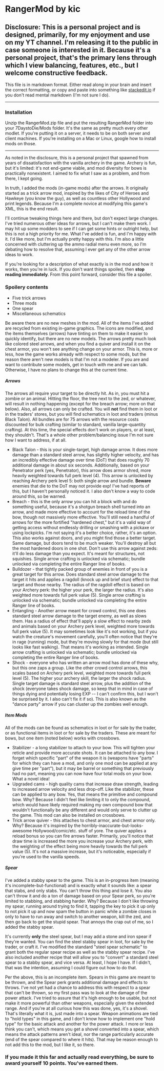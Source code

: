 # RangerMod by kic
## Disclosure: This is a personal project and is designed, primarily, for my enjoyment and use on my YT channel. I'm releasing it to the public in case someone is interested in it. Because it's a personal project, that's the primary lens through which I view balancing, features, etc., but I welcome constructive feedback.

This file is in markdown format. Either read along in your brain and insert the correct formatting, or copy and paste into something like [stackedit.io](https://stackedit.io) if you don't read mental markdown (I'm not sure I do).

----------------
### Installation

Unzip the RangerMod.zip file and put the resulting RangerMod folder into your 7DaystoDie/Mods folder. It's the same as pretty much every other modlet. If you're putting it on a server, it needs to be on both server and client machines. If you're installing on a Mac or Linux, google how to install mods on those.

----------------



As noted in the disclosure, this is a personal project that spawned from years of dissatisfaction with the vanilla archery in the game. Archery is fun, but it's limited: it's not end-game viable, and mod diversity for bows is practically nonexistent. I aimed to fix what I saw as a problem, and from there, I kept going.

In truth, I added the mods (in-game mods) after the arrows. It originally started as a trick arrow mod, inspired by the likes of City of Heroes and Hawkeye (you know the guy), as well as countless other Hollywood and print legends. Because I'm a complete novice at modifying this game's XML, this is the end result.

I'll continue tweaking things here and there, but don't expect large changes. I've tried numerous other ideas for arrows, but I can't make them work. I may hit up some modders to see if I can get some hints or outright help, but this is not a high priority for me. What I've added is fun, and I'm happy with it. I'd like more, but I'm actually pretty happy with this. I'm also a little concerned with cluttering up the ammo radial menu even more, so I'm debating how to resolve that, assuming I ever get any of the other arrow ideas to work.

If you're looking for a description of what exactly is in the mod and how it works, then you're in luck. If you don't want things spoiled, then **stop reading immediately**. From this point forward, consider this file a spoiler.

### Spoilery contents

* Five trick arrows
* Three mods
* One spear
* Miscellaneous schematics

Be aware there are no new meshes in the mod. All of the items I've added are recycled from existing in-game graphics. The icons are modified, and the items themselves (arrows) have tinting on them to make it easier to quickly identify, but there are no new models. The arrows pretty much look like colored steel arrows, and when you find a quiver and install it on the chest armor, you won't see anything change on your armor. This is, more or less, how the game works already with respect to some mods, but the reason there aren't new models is that I'm not a modeler. If you are and want to contribute some models, get in touch with me and we can talk. Otherwise, I have no plans to change this at the current time.

##### Arrows
The arrows all require your target to be directly hit. As in, you must hit a zombie or an animal. Hitting the floor, the tree next to the zed, or whatever, will result in nothing happening (except for the breach arrow; more on that below). Also, all arrows can only be crafted. You will **not** find them in loot or in the traders' stores, but you will find schematics in loot and traders (minus Black Talon). All bundles are for 75 arrows with the resource costs discounted for bulk crafting (similar to standard, vanilla large-quantity crafting). At this time, the special effects don't work on players, or at least, they shouldn't. That's  a whole other problem/balancing issue I'm not sure how I want to address, if at all.
* Black Talon - this is your single-target, high damage arrow. It does more damage than a standard steel arrow, has slightly higher velocity, and has an incredibly effective damage over time (DoT) that does roughly 70 additional damage in about six seconds. Additionally, based on your Penetrator perk (yes, Penetrator), this arrow does armor shred, more heavily weighted towards full perk level (4). This arrow is unlocked by reaching Archery perk level 5: both single arrow and bundle. **Beware** enemies that die to the DoT may not provide exp! I've had reports of this, but I haven't personally noticed it. I also don't know a way to code around this, so be warned. 
* Breach - this is the only arrow you can hit a block with and do something useful, because it's a shotgun breach shell turned into an arrow, and made more effective to account for the reload time of the bow, though not massively more effective. You'll still need a handful of arrows for the more fortified "hardened chest," but it's a valid way of getting access without endlessly drilling or smashing with a pickaxe or using lockpicks. I'm not saying it's a better choice, rather, it's an option. This also works against doors, and you might find those a better target. Same damage, but doors tend to be much weaker. You'll destroy all but the most hardened doors in one shot. Don't use this arrow against zeds: it'll do less damage than you expect. It's meant for structures, not squishies. Single arrow crafting is unlocked via schematic; bundle unlocked via completing the entire Ranger line of books.
* Bulldozer - that tightly packed group of enemies in front of you is a great target for this arrow. Does standard steel arrow damage to the target it hits and applies a ragdoll (knock up and brief stun) effect to that target and those nearby. The radius of the ragdoll effect is based on your Archery perk: the higher your perk, the larger the radius. It's also weighted more towards full perk value (5). Single arrow crafting is unlocked via schematic; bundle unlocked via completing the entire Ranger line of books.
* Entangling - Another arrow meant for crowd control, this one does standard steel arrow damage to the target enemy, as well as slows them. Has a radius of effect that'll apply a slow effect to nearby zeds and animals based on your Archery perk level, weighted more towards full perk value (5). It may sometimes look like it's not working, but if you watch the creature's movement carefully, you'll often notice that they're in rage (running) mode, but they're moving slowly for that mode (but still looks like fast walking). That means it's working as intended. Single arrow crafting is unlocked via schematic; bundle unlocked via completing the entire Ranger line of books.
* Shock - everyone who has written an arrow mod has done of these why, but this one zaps a group. Like the other crowd control arrows, this scales based on Archery perk level, weighted more towards full perk level (5). The higher your archery skill, the larger the shock radius. Single target damage is standard steel arrow, plus the addition of the shock (everyone takes shock damage, so keep that in mind in case of things dying and potentially losing EXP -- I can't confirm this, but I won't be surprised by it. I also can't fix it if so). This is also known as the "dance party" arrow if you can cluster up the zombies well enough.

##### Item Mods
All of the mods can be found as schematics in loot or for sale by the trader, or as functional items in loot or for sale by the traders. These are meant for bows, but one item (noted below) works with crossbows.
* Stabilizer - a long stabilizer to attach to your bow. This will tighten your reticle and provide more accurate shots. It can be attached to any bow. I forget which specific "part" of the weapon it is (weapons have "parts" for which they can have a mod, and only one mod can be applied at any give time per "part"), but it may be barrel or something that previously had no part, meaning you can now have four total mods on your bow. What a novel idea!
* Upgraded cams - high quality cams that increase draw strength, leading to increased arrow velocity and less drop-off. Like the stabilizer, these can be applied to any bow. Yes, that means the primitive and compound bow. Why? Because I didn't feel like limiting it to only the compound, which would have likely required making my own compound bow that wouldn't functionally be any different and would only serve to clutter up the game. This mod can also be installed on crossbows.
* Trick arrow quiver - this attaches to chest armor, and chest armor only. Why? Because it's inspired by the horribly-inaccurate-but-looks-awesome Hollywood/comic/etc. stuff of yore. The quiver applies a reload bonus so you can fire arrows faster. Primarily, you'll notice that draw time is increased the more you increase your Archery perk, with the weighting of the effect being more heavily towards the full perk value (5). It's not a massive increase, but it's noticeable, especially if you're used to the vanilla speeds.

##### Spear
I've added a stabby spear to the game. This is an in-progress item (meaning it's incomplete-but-functional) and is exactly what it sounds like: a spear that stabs, and only stabs. You can't throw this thing and lose it. You also can't throw it and do a ton of damage based on your Spear perk, so you're limited to stabbing, and stabbing harder. Why? Because I don't like throwing my spear, running around trying to find it, tapping the key to pick it up only to not pick it up and now spam the button in panic while a zombie closes in only to have to run away and switch to another weapon, kill the zed, and then go back to get the stupid spear. That annoys the crap out of me, so I added the stabby spear.

It's currently **only** the steel spear, but I may add a stone and iron spear if they're wanted. You can find the steel stabby spear in loot, for sale by the trader, or craft it. I've modified the standard "steel spear schematic" to grant both the regular spear recipe as well as the stabby spear recipe. I've also included another recipe that will allow you to "convert" a standard steel spear to a stabby spear, and vice versa. At least, I hope I have. If I didn't, that was the intention, assuming I could figure out how to do that.

Per the above, this is an incomplete item. Spears in this game are meant to be thrown, and the Spear perk grants additional damage and effects to throws. I've not yet had a chance to address this with respect to a spear that can't be thrown, so my first pass was to look at the damage of the power attack. I've tried to assure that it's high enough to be usable, but not make it more powerful than other weapons, especially given the extended range. And if you're at all curious how this was done, yes, it's a shovel. That's literally what it is, just made into a spear. Weapon animations are tied to "hold types" in this game, and I don't know how to implement one "hold type" for the basic attack and another for the power attack. I more or less think you can't, which means you get a shovel converted into a spear, which means the attack patterns aren't ideal, nor the range particularly accurate (end of the spear compared to where it hits). That may be reason enough to not add this to the mod, but I like it, so there.


### If you made it this far and actually read everything, be sure to award yourself 10 points. You've earned them.
